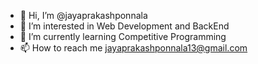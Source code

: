 - 👋 Hi, I’m @jayaprakashponnala
- 👀 I’m interested in Web Development and BackEnd 
- 🌱 I’m currently learning Competitive Programming
- 📫 How to reach me jayaprakashponnala13@gmail.com

<!---
jayaprakashponnala/jayaprakashponnala is a ✨ special ✨ repository because its `README.md` (this file) appears on your GitHub profile.
You can click the Preview link to take a look at your changes.
--->
